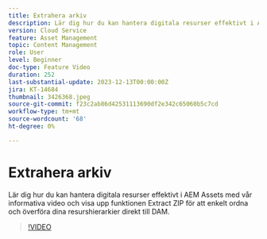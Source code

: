 ```yaml
---
title: Extrahera arkiv
description: Lär dig hur du kan hantera digitala resurser effektivt i AEM Assets med vår informativa video och visa upp funktionen Extract ZIP för att enkelt ordna och överföra dina resurshierarkier direkt till DAM.
version: Cloud Service
feature: Asset Management
topic: Content Management
role: User
level: Beginner
doc-type: Feature Video
duration: 252
last-substantial-update: 2023-12-13T00:00:00Z
jira: KT-14684
thumbnail: 3426368.jpeg
source-git-commit: f23c2ab86d42531113690df2e342c65060b5c7cd
workflow-type: tm+mt
source-wordcount: '68'
ht-degree: 0%

---
```



# Extrahera arkiv

Lär dig hur du kan hantera digitala resurser effektivt i AEM Assets med vår informativa video och visa upp funktionen Extract ZIP för att enkelt ordna och överföra dina resurshierarkier direkt till DAM.

>[!VIDEO](https://video.tv.adobe.com/v/3426368/?learn=on)
